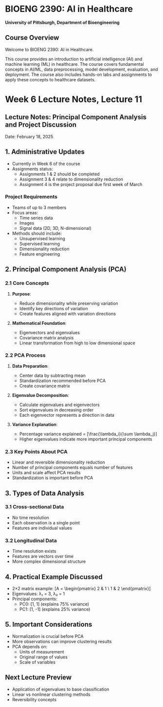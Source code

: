 # BIOENG 2390: AI in Healthcare

**University of Pittsburgh, Department of Bioengineering**

## Course Overview
Welcome to BIOENG 2390: AI in Healthcare. 

This course provides an introduction to artificial intelligence (AI) and machine learning (ML) in healthcare. The course covers fundamental concepts in AI/ML, data preprocessing, model development, evaluation, and deployment. The course also includes hands-on labs and assignments to apply these concepts to healthcare datasets.


# Week 6 Lecture Notes, Lecture 11 
## Lecture Notes: Principal Component Analysis and Project Discussion
Date: February 18, 2025

## 1. Administrative Updates
- Currently in Week 6 of the course
- Assignments status:
  - Assignments 1 & 2 should be completed
  - Assignment 3 & 4 relate to dimensionality reduction
  - Assignment 4 is the project proposal due first week of March

### Project Requirements
- Teams of up to 3 members
- Focus areas:
  - Time series data
  - Images
  - Signal data (2D, 3D, N-dimensional)
- Methods should include:
  - Unsupervised learning
  - Supervised learning
  - Dimensionality reduction
  - Feature engineering

## 2. Principal Component Analysis (PCA)

### 2.1 Core Concepts
1. **Purpose**:
   - Reduce dimensionality while preserving variation
   - Identify key directions of variation
   - Create features aligned with variation directions

2. **Mathematical Foundation**:
   - Eigenvectors and eigenvalues
   - Covariance matrix analysis
   - Linear transformation from high to low dimensional space

### 2.2 PCA Process
1. **Data Preparation**:
   - Center data by subtracting mean
   - Standardization recommended before PCA
   - Create covariance matrix

2. **Eigenvalue Decomposition**:
   - Calculate eigenvalues and eigenvectors
   - Sort eigenvalues in decreasing order
   - Each eigenvector represents a direction in data

3. **Variance Explanation**:
   - Percentage variance explained = \[\frac{\lambda_i}{\sum \lambda_j}\]
   - Higher eigenvalues indicate more important principal components

### 2.3 Key Points About PCA
- Linear and reversible dimensionality reduction
- Number of principal components equals number of features
- Units and scale affect PCA results
- Standardization is important before PCA

## 3. Types of Data Analysis

### 3.1 Cross-sectional Data
- No time resolution
- Each observation is a single point
- Features are individual values

### 3.2 Longitudinal Data
- Time resolution exists
- Features are vectors over time
- More complex dimensional structure

## 4. Practical Example Discussed
- 2×2 matrix example: \[A = \begin{pmatrix} 2 & 1 \\ 1 & 2 \end{pmatrix}\]
- Eigenvalues: λ₁ = 3, λ₂ = 1
- Principal components:
  - PC0: [1, 1] (explains 75% variance)
  - PC1: [1, -1] (explains 25% variance)

## 5. Important Considerations
- Normalization is crucial before PCA
- More observations can improve clustering results
- PCA depends on:
  - Units of measurement
  - Original range of values
  - Scale of variables

## Next Lecture Preview
- Application of eigenvalues to base classification
- Linear vs nonlinear clustering methods
- Reversibility concepts